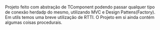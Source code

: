 Projeto feito com abstração de TComponent podendo passar qualquer tipo de conexão herdadp do mesmo, utilizando MVC e Design Pattens(Factory). Em utils temos uma breve utilização de RTTI.
O Projeto em si ainda contém algumas coisas procedurais.
